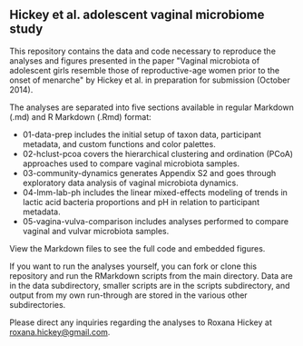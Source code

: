 ## Hickey et al. adolescent vaginal microbiome study

This repository contains the data and code necessary to reproduce the analyses and figures presented in the paper "Vaginal microbiota of adolescent girls resemble those of reproductive-age women prior to the onset of menarche" by Hickey et al. in preparation for submission (October 2014).

The analyses are separated into five sections available in regular Markdown (.md) and R Markdown (.Rmd) format:
* 01-data-prep includes the initial setup of taxon data, participant metadata, and custom functions and color palettes.
* 02-hclust-pcoa covers the hierarchical clustering and ordination (PCoA) approaches used to compare vaginal microbiota samples.
* 03-community-dynamics generates Appendix S2 and goes through exploratory data analysis of vaginal microbiota dynamics.
* 04-lmm-lab-ph includes the linear mixed-effects modeling of trends in lactic acid bacteria proportions and pH in relation to participant metadata.
* 05-vagina-vulva-comparison includes analyses performed to compare vaginal and vulvar microbiota samples.

View the Markdown files to see the full code and embedded figures.

If you want to run the analyses yourself, you can fork or clone this repository and run the RMarkdown scripts from the main directory. Data are in the data subdirectory, smaller scripts are in the scripts subdirectory, and output from my own run-through are stored in the various other subdirectories.

Please direct any inquiries regarding the analyses to Roxana Hickey at <roxana.hickey@gmail.com>.

